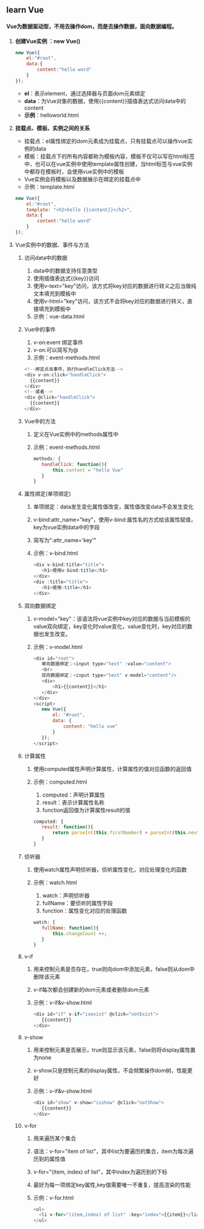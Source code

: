 ## learn Vue

#### Vue为数据驱动型，不用去操作dom，而是去操作数据，面向数据编程。

1. **创建Vue实例 ：new Vue()**

   ```javascript
   new Vue({
       el:"#root",
       data:{
           content:"hello word"
       }
   });
   ```

   - **el**：表示element，通过选择器与页面dom元素绑定
   - **data**：为Vue对象的数据，使用{{content}}插值表达式访问data中的content
   - **示例**：helloworld.html

2. **挂载点、模板、实例之间的关系**

   - 挂载点：el属性绑定的dom元素成为挂载点，只有挂载点可以操作vue实例的data
   - 模板：挂载点下的所有内容都称为模板内容，模板不仅可以写在html标签中，也可以在vue实例中使用template属性创建，当html标签与vue实例中都存在模板时，会使用vue实例中的模板
   - Vue实例会将模板以及数据展示在绑定的挂载点中
   - 示例：template.html

   ```javascript
   new Vue({
       el:"#root",
       template: "<h2>hello {{content}}</h2>",
       data:{
           content:"hello word"
       }
   });
   ```

3. Vue实例中的数据、事件与方法

   1. 访问data中的数据

      1. data中的数据支持任意类型
      2. 使用插值表达式{{key}}访问
      3. 使用v-text="key"访问，该方式将key对应的数据进行转义之后当做纯文本填充到模板中
      4. 使用v-html="key"访问，该方式不会将key对应的数据进行转义，直接填充到模板中
      5. 示例：vue-data.html

   2. Vue中的事件

      1. v-on:event 绑定事件
      2. v-on:可以简写为@
      3. 示例：event-methods.html

      ```javascript
      <!--绑定点击事件，执行handleClick方法-->
      <div v-on:click="handleClick">
      	{{content}}
      </div>
      <!--或者-->
      <div @click="handleClick">
      	{{content}}
      </div>
      ```

   3. Vue中的方法

      1. 定义在Vue实例中的methods属性中

      2. 示例：event-methods.html

         ```js
         methods: {
         	handleClick: function(){
         		this.content = "hello Vue"
         	}
         }
         ```

   4. 属性绑定(单项绑定)

      1. 单项绑定：data发生变化属性值改变，属性值改变data不会发生变化

      2. v-bind:attr_name="key"，使用v-bind:属性名的方式给该属性赋值，key为vue实例data中的字段

      3. 简写为":attr_name='key'"

      4. 示例：v-bind.html

         ```javascript
         <div v-bind:title="title">
         	<h1>使用v-bind:title</h1>
         </div>
         <div :title="title">
         	<h1>使用:title</h1>
         </div>
         ```

   5. 双向数据绑定

      1. v-model="key"：该语法将vue实例中key对应的数据与当前模板的value双向绑定，key变化时value变化，value变化时，key对应的数据也发生改变。

      2. 示例：v-model.html

         ```javascript
         <div id="root">
         	单向数据绑定：<input type="text" :value="content">
         	<br>
         	双向数据绑定：<input type="text" v-model="content"/>
         	<div>
         		<h1>{{content}}</h1>
         	</div>
         </div>
         <script>
         	new Vue({
         		el: "#root",
         		data: {
         			content: "hello vue"
         		}
         	});
         </script>
         ```

   6. 计算属性

      1. 使用computed属性声明计算属性，计算属性的值对应函数的返回值

      2. 示例：computed.html

         1. computed：声明计算属性
         2. result：表示计算属性名称
         3. function返回值为计算属性result的值

         ```javascript
         computed: {
         	result: function(){
         		return parseInt(this.firstNumber) + parseInt(this.nextNumber);
         	}
         }
         ```

   7. 侦听器

      1. 使用watch属性声明侦听器，侦听属性变化，对应处理变化的函数

      2. 示例：watch.html

         1. watch：声明侦听器
         2. fullName：要侦听的属性字段
         3. function：属性变化对应的处理函数

         ```javascript
         watch: {
         	fullName: function(){
         		this.changeCount ++;
         	}
         }
         ```

   8. v-if

      1. 用来控制元素是否存在，true则向dom中添加元素，false则从dom中删除该元素

      2. v-if每次都会创建新的dom元素或者删除dom元素

      3. 示例：v-if&v-show.html

         ```javascript
         <div id="if" v-if="isexist" @click="notExist">
         	{{content}}
         </div>
         ```

   9. v-show

      1. 用来控制元素是否展示，true则显示该元素，false则将display属性置为none

      2. v-show只是控制元素的display属性，不会频繁操作dom树，性能更好

      3. 示例：v-if&v-show.html

         ```javascript
         <div id="show" v-show="isshow" @click="notShow">
         	{{content}}
         </div>
         ```

   10. v-for

       1. 用来遍历某个集合

       2. 语法：v-for="item of list"，其中list为要遍历的集合，item为每次遍历到的属性值

       3. v-for="(item, index) of list"，其中index为遍历到的下标

       4. 最好为每一项绑定key属性,key值需要唯一不重复，提高渲染的性能

       5. 示例：v-for.html

          ```javascript
          <ul>
          	<li v-for="(item,index) of list" :key="index">{{item}}</li>
          </ul>
          ```

          